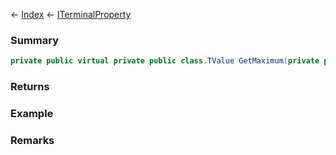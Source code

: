 ← [Index](Api-Index) ← [ITerminalProperty<TValue>](Sandbox.ModAPI.Interfaces.ITerminalProperty`1)

### Summary

```csharp
private public virtual private public class.TValue GetMaximum(private public interface.IMyCubeBlock block)
```

### Returns

### Example

### Remarks

